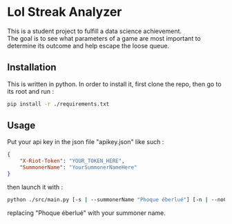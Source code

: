 # Lol Streak Analyzer  

This is a student project to fulfill a data science achievement.  
The goal is to see what parameters of a game are most important 
to determine its outcome and help escape the loose queue.

## Installation 
This is written in python. In order to install it, first clone the repo, then 
go to its root and run : 
```bash
pip install -r ./requirements.txt
```

## Usage 
Put your api key in the json file "apikey.json" like such : 

```json
{
	"X-Riot-Token": "YOUR_TOKEN_HERE",
	"SummonerName": "YourSummonerNameHere"
}
```
then launch it with : 
```bash 
python ./src/main.py [-s | --summonerName "Phoque éberlué"] [-n | --noCache]
```
replacing "Phoque éberlué" with your summoner name.
